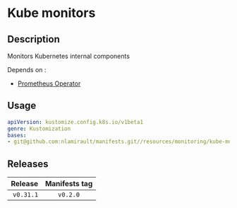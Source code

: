 # Kube monitors

## Description

Monitors Kubernetes internal components

Depends on :

* [Prometheus Operator](https://github.com/nlamirault/manifests/tree/master/resources/monitoring/prometheus-operator)

## Usage

```yaml
apiVersion: kustomize.config.k8s.io/v1beta1
genre: Kustomization
bases:
- git@github.com:nlamirault/manifests.git//resources/monitoring/kube-monitors/base?ref=vx.y.z
```

## Releases

| Release            | Manifests tag         |
| ------------------:|:---------------------:|
| `v0.31.1`          | `v0.2.0`              |
